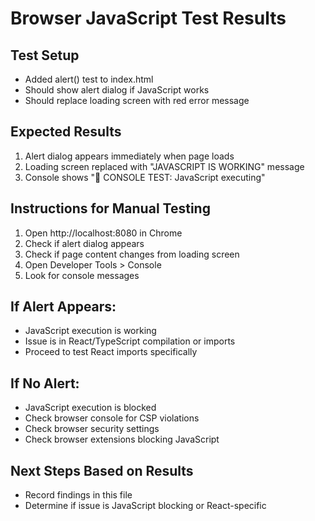 # Browser JavaScript Test Results

## Test Setup
- Added alert() test to index.html
- Should show alert dialog if JavaScript works
- Should replace loading screen with red error message

## Expected Results
1. Alert dialog appears immediately when page loads
2. Loading screen replaced with "JAVASCRIPT IS WORKING" message
3. Console shows "🧪 CONSOLE TEST: JavaScript executing"

## Instructions for Manual Testing
1. Open http://localhost:8080 in Chrome
2. Check if alert dialog appears
3. Check if page content changes from loading screen
4. Open Developer Tools > Console
5. Look for console messages

## If Alert Appears:
- JavaScript execution is working
- Issue is in React/TypeScript compilation or imports
- Proceed to test React imports specifically

## If No Alert:
- JavaScript execution is blocked
- Check browser console for CSP violations
- Check browser security settings
- Check browser extensions blocking JavaScript

## Next Steps Based on Results
- Record findings in this file
- Determine if issue is JavaScript blocking or React-specific
